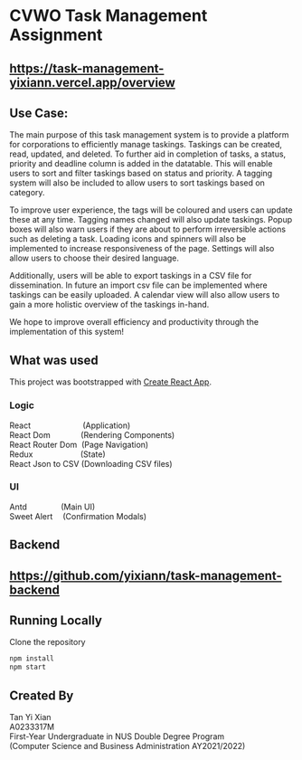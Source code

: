 # CVWO Task Management Assignment

## https://task-management-yixiann.vercel.app/overview 

## Use Case:

The main purpose of this task management system is to provide a platform for corporations to efficiently manage taskings. Taskings can be created, read, updated, and deleted. To further aid in completion of tasks, a status, priority and deadline column is added in the datatable. This will enable users to sort and filter taskings based on status and priority. A tagging system will also be included to allow users to sort taskings based on category. 

To improve user experience, the tags will be coloured and users can update these at any time. Tagging names changed will also update taskings. Popup boxes will also warn users if they are about to perform irreversible actions such as deleting a task. Loading icons and spinners will also be implemented to increase responsiveness of the page. Settings will also allow users to choose their desired language.

Additionally, users will be able to export taskings in a CSV file for dissemination. In future an import csv file can be implemented where taskings can be easily uploaded. A calendar view will also allow users to gain a more holistic overview of the taskings in-hand.

We hope to improve overall efficiency and productivity through the implementation of this system!

## What was used

This project was bootstrapped with [Create React App](https://github.com/facebook/create-react-app).

### Logic
React &emsp;&emsp;&emsp;&emsp;&emsp;&emsp;&nbsp;(Application)
<br />React Dom &emsp;&emsp;&emsp;&nbsp;&nbsp;(Rendering Components)
<br />React Router Dom &nbsp;(Page Navigation)
<br />Redux&emsp;&emsp;&emsp;&emsp;&emsp;&emsp;(State)
<br />React Json to CSV   (Downloading CSV files)

### UI
Antd &emsp;&emsp;&emsp;&emsp;(Main UI)
<br />Sweet Alert &emsp;(Confirmation Modals)

## Backend
## https://github.com/yixiann/task-management-backend

## Running Locally
Clone the repository
```sh 
npm install
npm start
```

## Created By
Tan Yi Xian
<br />A0233317M
<br />First-Year Undergraduate in NUS Double Degree Program
<br />(Computer Science and Business Administration AY2021/2022)
